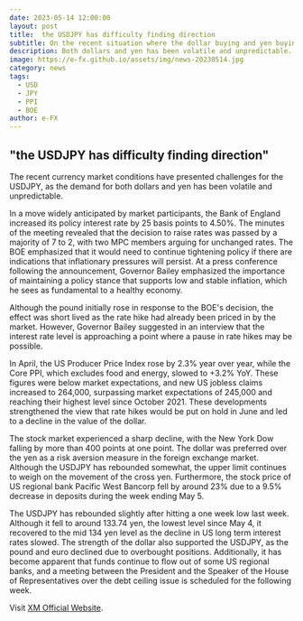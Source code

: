 ```yaml
---
date: 2023-05-14 12:00:00
layout: post
title:  the USDJPY has difficulty finding direction
subtitle: On the recent situation where the dollar buying and yen buying are crossing.
description: Both dollars and yen has been volatile and unpredictable.
image: https://e-fx.github.io/assets/img/news-20230514.jpg
category: news
tags:
  - USD
  - JPY
  - PPI
  - BOE
author: e-FX
---
```


##  "the USDJPY has difficulty finding direction"

The recent currency market conditions have presented challenges for the USDJPY, as the demand for both dollars and yen has been volatile and unpredictable.

In a move widely anticipated by market participants, the Bank of England increased its policy interest rate by 25 basis points to 4.50%. The minutes of the meeting revealed that the decision to raise rates was passed by a majority of 7 to 2, with two MPC members arguing for unchanged rates. The BOE emphasized that it would need to continue tightening policy if there are indications that inflationary pressures will persist. At a press conference following the announcement, Governor Bailey emphasized the importance of maintaining a policy stance that supports low and stable inflation, which he sees as fundamental to a healthy economy.

Although the pound initially rose in response to the BOE's decision, the effect was short lived as the rate hike had already been priced in by the market. However, Governor Bailey suggested in an interview that the interest rate level is approaching a point where a pause in rate hikes may be possible.

In April, the US Producer Price Index rose by 2.3% year over year, while the Core PPI, which excludes food and energy, slowed to +3.2% YoY. These figures were below market expectations, and new US jobless claims increased to 264,000, surpassing market expectations of 245,000 and reaching their highest level since October 2021. These developments strengthened the view that rate hikes would be put on hold in June and led to a decline in the value of the dollar.

The stock market experienced a sharp decline, with the New York Dow falling by more than 400 points at one point. The dollar was preferred over the yen as a risk aversion measure in the foreign exchange market. Although the USDJPY has rebounded somewhat, the upper limit continues to weigh on the movement of the cross yen. Furthermore, the stock price of US regional bank Pacific West Bancorp fell by around 23% due to a 9.5% decrease in deposits during the week ending May 5.

The USDJPY has rebounded slightly after hitting a one week low last week. Although it fell to around 133.74 yen, the lowest level since May 4, it recovered to the mid 134 yen level as the decline in US long term interest rates slowed. The strength of the dollar also supported the USDJPY, as the pound and euro declined due to overbought positions. Additionally, it has become apparent that funds continue to flow out of some US regional banks, and a meeting between the President and the Speaker of the House of Representatives over the debt ceiling issue is scheduled for the following week.




Visit [XM Official Website](https://clicks.pipaffiliates.com/c?c=550036&l=en&p=0).